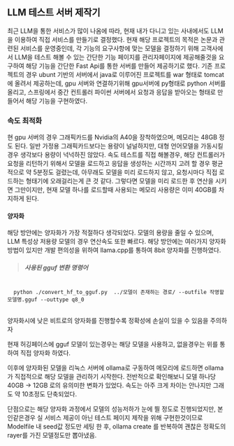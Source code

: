 <h2>LLM 테스트 서버 제작기</h2>
최근 LLM을 통한 서비스가 많이 나옴에 따라, 현재 내가 다니고 있는 사내에서도 LLM을 이용하여 직접 서비스를 만들기로 결정했다.
현재 해당 프로젝트의 목적은 논문과 관련된 서비스를 운영중인데, 각 기능의 요구사항에 맞는 모델을 결정하기 위해 고객사에서 LLM을 테스트 해볼 수 있는 간단한 기능 페이지를 관리자페이지에 제공해줄것을 요구하여
해당 기능을 간단한 Fast Api를 통한 서버를 만들어 제공하기로 했다.
기존 프로젝트의 경우 ubunt 기반의 서버에서 java로 이루어진 프로젝트를 war 형태로 tomcat에 올려서 제공하는데, gpu 서버와 연결하기위해 gpu서버에 py형태로 python 서버를 올리고, 스프링에서 중간 컨트롤러 파이썬 서버에서 요청과 응답을 받아오는 형태로
만들어서 해당 기능을 구현하였다.

<h3>속도 최적화</h3>
현 gpu 서버의 경우 그래픽카드를 Nvidia의 A40을 장착하였으며, 메모리는 48GB 정도 된다.
일반 가정용 그래픽카드보다는 용량이 널널하지만, 대형 언어모델을 가동시킬 경우 생각보다 용량이 넉넉하진 않았다.
속도 테스트를 직접 해볼경우, 해당 컨트롤러가 요청을 리턴하기 위해서 모델을 로드하고 응답을 생성하는 시간까지 고려 할 경우 평균적으로 약 5분정도 걸렸는데, 아무래도 모델을 미리 로드하지 않고, 요청시마다 직접 로드하는 형태기에 오래걸리는게 큰 것 같다.
그렇다면 모델을 미리 로드한 후 연산을 시키면 그만이지만, 현재 모델 하나를 로드할때 사용되는 메모리 사용량은 이미 40GB를 차지하게 된다.

<h4>양자화</h4>
해당 방안에는 양자화가 가장 적절하다 생각되었다. 모델의 용량을 줄일 수 있으며, LLM 특성상 저용량 모델의 경우 연산속도 또한 빠르다.
해당 방안에는 여러가지 양자화 방법이 있지만 개발 편의성을 위하여 llama.cpp를 통하여 8bit 양자화를 진행하였다.

> <h5>사용된 gguf 변환 명령어</h5>

<pre>
<code>
  python ./convert_hf_to_gguf.py  ../모델이 존재하는 경로/ --outfile 작명할 모델명.gguf --outtype q8_0
</code>
</pre>

양자화시에 낮은 비트로의 양자화를 진행할수록 정확성에 손실이 있을 수 있음을 주의하자

현재 허깅페이스에 gguf 모델이 있는경우는 해당 모델을 사용하고, 없을경우는 위를 통하여 직접 양자화 하였다.

이후에 양자화된 모델을 리눅스 서버에 ollama로 구동하여 메모리에 로드하면 ollama가 직접적으로 해당 모델을 관리하기 시작한다.
전반적으로 확인해보니 모델 하나당 40GB -> 12GB 로의 유의미한 변화가 있었다. 속도는 아주 크게 차이는 안나지만 그래도 약 10초정도 단축되었다.

단점으로는 해당 양자화 과정에서 모델의 성능저하가 눈에 띌 정도로 진행되었지만, 본인같은경우 실 서비스 제공이 아닌 테스트 페이지 제작을 위해 구현한것이므로 Modelfile 내 seed값 정도만 세팅 한 후, ollama create 를 반복하여
괜찮은 정확도의 rayer를 가진 모델정도만 뽑아냈음.
